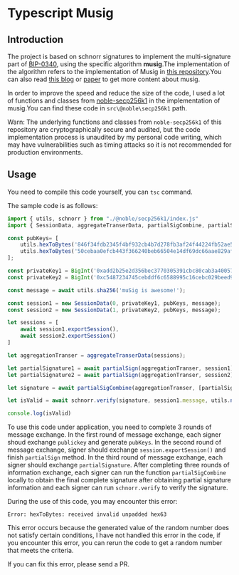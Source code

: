 # Typescript Musig

## Introduction

The project is based on schnorr signatures to implement the multi-signature part of [BIP-0340](https://github.com/bitcoin/bips/blob/master/bip-0340.mediawiki#Multisignatures_and_Threshold_Signatures), using the specific algorithm **musig**.The implementation of the algorithm refers to the implementation of Musig in [this repository](https://github.com/guggero/bip-schnorr).You can also read [this blog](https://blog.blockstream.com/en-musig-key-aggregation-schnorr-signatures/) or [paper](https://eprint.iacr.org/2018/068) to get more content about musig.

In order to improve the speed and reduce the size of the code, I used a lot of functions and classes from [noble-secp256k1](https://github.com/paulmillr/noble-secp256k1) in the implementation of musig.You can find these code in `src\@noble\secp256k1` path.

Warn: The underlying functions and classes from `noble-secp256k1` of this repository are cryptographically secure and audited, but the code implementation process is unaudited by my personal code writing, which may have vulnerabilities such as timing attacks so it is not recommended for production environments.

## Usage

You need to compile this code yourself, you can `tsc` command.

The sample code is as follows:
```javascript
import { utils, schnorr } from "./@noble/secp256k1/index.js"
import { SessionData, aggregateTranserData, partialSigCombine, partialSign } from "./index.js"

const pubKeys= [
    utils.hexToBytes('846f34fdb2345f4bf932cb4b7d278fb3af24f44224fb52ae551781c3a3cad68a'),
    utils.hexToBytes('50cebaa0efcb443f366240beb66504e14df69dc66aae829af80aa03ea25e1802'),
];

const privateKey1 = BigInt('0xadd2b25e2d356bec3770305391cbc80cab3a40057ad836bcb49ef3eed74a3fee')
const privateKey2 = BigInt('0xc5487234745cebddf6c6588995c16cebc029beed9f7affbb13d5cbe6c7a9e129')

const message = await utils.sha256('muSig is awesome!');

const session1 = new SessionData(0, privateKey1, pubKeys, message);
const session2 = new SessionData(1, privateKey2, pubKeys, message);

let sessions = [
    await session1.exportSession(),
    await session2.exportSession()
]

let aggregationTranser = aggregateTranserData(sessions);

let partialSignature1 = await partialSign(aggregationTranser, session1);
let partialSignature2 = await partialSign(aggregationTranser, session2);

let signature = await partialSigCombine(aggregationTranser, [partialSignature1, partialSignature2]);

let isValid = await schnorr.verify(signature, session1.message, utils.numTo32bStr(await session1.pubKeyCombined))

console.log(isValid)
```

To use this code under application, you need to complete 3 rounds of message exchange. In the first round of message exchange, each signer shoud exchange `publickey` and generate `pubKeys`. In the second round of message exchange, signer should exchange `session.exportSession()` and finish `partialSign` method. In the third round of message exchange, each signer should exchange `partialSignature`. After completing three rounds of information exchange, each signer can run the function `partialSigCombine` locally to obtain the final complete signature after obtaining partial signature information and each signer can run `schnorr.verify` to verify the signature.

During the use of this code, you may encounter this error:
```
Error: hexToBytes: received invalid unpadded hex63
```

This error occurs because the generated value of the random number does not satisfy certain conditions, I have not handled this error in the code, if you encounter this error, you can rerun the code to get a random number that meets the criteria.

If you can fix this error, please send a PR.